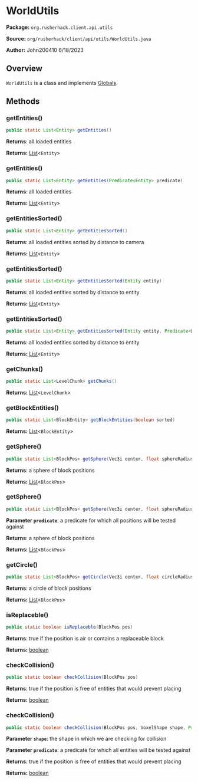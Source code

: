 # WorldUtils

**Package:** `org.rusherhack.client.api.utils`

**Source:** `org/rusherhack/client/api/utils/WorldUtils.java`

**Author:** John200410 6/18/2023



## Overview

`WorldUtils` is a class and implements [Globals](/client/api/Globals.md).

## Methods

### getEntities()

```java
public static List<Entity> getEntities()
```

**Returns**: all loaded entities



**Returns:** [List](https://docs.oracle.com/en/java/javase/21/docs/api/java.base/java/util/List.html)<`Entity`>

### getEntities()

```java
public static List<Entity> getEntities(Predicate<Entity> predicate)
```

**Returns**: all loaded entities



**Returns:** [List](https://docs.oracle.com/en/java/javase/21/docs/api/java.base/java/util/List.html)<`Entity`>

### getEntitiesSorted()

```java
public static List<Entity> getEntitiesSorted()
```

**Returns**: all loaded entities sorted by distance to camera



**Returns:** [List](https://docs.oracle.com/en/java/javase/21/docs/api/java.base/java/util/List.html)<`Entity`>

### getEntitiesSorted()

```java
public static List<Entity> getEntitiesSorted(Entity entity)
```

**Returns**: all loaded entities sorted by distance to entity



**Returns:** [List](https://docs.oracle.com/en/java/javase/21/docs/api/java.base/java/util/List.html)<`Entity`>

### getEntitiesSorted()

```java
public static List<Entity> getEntitiesSorted(Entity entity, Predicate<Entity> predicate)
```

**Returns**: all loaded entities sorted by distance to entity



**Returns:** [List](https://docs.oracle.com/en/java/javase/21/docs/api/java.base/java/util/List.html)<`Entity`>

### getChunks()

```java
public static List<LevelChunk> getChunks()
```

**Returns:** [List](https://docs.oracle.com/en/java/javase/21/docs/api/java.base/java/util/List.html)<`LevelChunk`>

### getBlockEntities()

```java
public static List<BlockEntity> getBlockEntities(boolean sorted)
```

**Returns:** [List](https://docs.oracle.com/en/java/javase/21/docs/api/java.base/java/util/List.html)<`BlockEntity`>

### getSphere()

```java
public static List<BlockPos> getSphere(Vec3i center, float sphereRadius)
```

**Returns**: a sphere of block positions



**Returns:** [List](https://docs.oracle.com/en/java/javase/21/docs/api/java.base/java/util/List.html)<`BlockPos`>

### getSphere()

```java
public static List<BlockPos> getSphere(Vec3i center, float sphereRadius, Predicate<BlockPos> predicate)
```

**Parameter `predicate`**: a predicate for which all positions will be tested against


**Returns**: a sphere of block positions



**Returns:** [List](https://docs.oracle.com/en/java/javase/21/docs/api/java.base/java/util/List.html)<`BlockPos`>

### getCircle()

```java
public static List<BlockPos> getCircle(Vec3i center, float circleRadius)
```

**Returns**: a circle of block positions



**Returns:** [List](https://docs.oracle.com/en/java/javase/21/docs/api/java.base/java/util/List.html)<`BlockPos`>

### isReplaceble()

```java
public static boolean isReplaceble(BlockPos pos)
```

**Returns**: true if the position is air or contains a replaceable block



**Returns:** [boolean](https://docs.oracle.com/en/java/javase/21/docs/api/java.base/java/lang/Boolean.html)

### checkCollision()

```java
public static boolean checkCollision(BlockPos pos)
```

**Returns**: true if the position is free of entities that would prevent placing



**Returns:** [boolean](https://docs.oracle.com/en/java/javase/21/docs/api/java.base/java/lang/Boolean.html)

### checkCollision()

```java
public static boolean checkCollision(BlockPos pos, VoxelShape shape, Predicate<Entity> predicate)
```

**Parameter `shape`**: the shape in which we are checking for collision


**Parameter `predicate`**: a predicate for which all entities will be tested against


**Returns**: true if the position is free of entities that would prevent placing



**Returns:** [boolean](https://docs.oracle.com/en/java/javase/21/docs/api/java.base/java/lang/Boolean.html)

